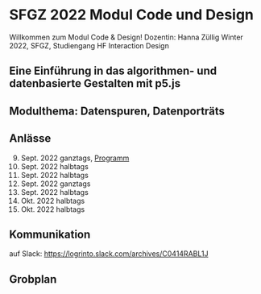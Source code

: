 # SFGZ 2022 Modul Code und Design
Willkommen zum Modul Code & Design! 
Dozentin: Hanna Züllig
Winter 2022, SFGZ, Studiengang HF Interaction Design

## Eine Einführung in das algorithmen- und datenbasierte Gestalten mit p5.js
## Modulthema: Datenspuren, Datenporträts

## Anlässe 
09. Sept. 2022 ganztags, <a href="https://github.com/hzuellig/sfgz-designandcode/blob/main/09092022/tagesprogramm.md">Programm</a>
16. Sept. 2022 halbtags
17. Sept. 2022 halbtags
24. Sept. 2022 ganztags
30. Sept. 2022 halbtags
07. Okt. 2022 halbtags
08. Okt. 2022 halbtags

## Kommunikation
auf Slack: https://logrinto.slack.com/archives/C0414RABL1J

## Grobplan



